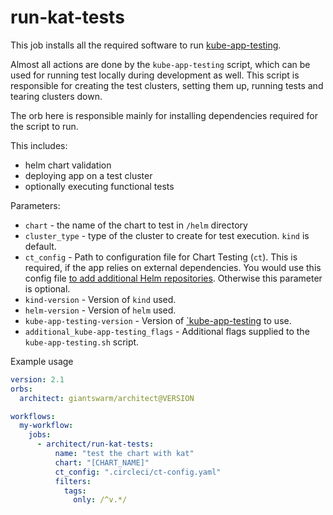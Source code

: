 # run-kat-tests

This job installs all the required software to run
[kube-app-testing](https://github.com/giantswarm/kube-app-testing).

Almost all actions are done by the `kube-app-testing` script, which can be used
for running test locally during development as well. This script is responsible
for creating the test clusters, setting them up, running tests and tearing
clusters down.

The orb here is responsible mainly for installing dependencies required for the
script to run.

This includes:

- helm chart validation
- deploying app on a test cluster
- optionally executing functional tests

Parameters:

- `chart` - the name of the chart to test in `/helm` directory
- `cluster_type` - type of the cluster to create for test execution. `kind` is default.
- `ct_config` - Path to configuration file for Chart Testing (`ct`). This is
  required, if the app relies on external dependencies. You would use this
  config file [to add additional Helm repositories](https://github.com/helm/chart-testing/tree/v2.4.1#using-private-chart-repositories).
  Otherwise this parameter is optional.
- `kind-version` - Version of `kind` used.
- `helm-version` - Version of `helm` used.
- `kube-app-testing-version` - Version of [`kube-app-testing](https://github.com/giantswarm/kube-app-testing) to use.
- `additional_kube-app-testing_flags` - Additional flags supplied to the `kube-app-testing.sh` script.

Example usage

```yaml
version: 2.1
orbs:
  architect: giantswarm/architect@VERSION

workflows:
  my-workflow:
    jobs:
      - architect/run-kat-tests:
          name: "test the chart with kat"
          chart: "[CHART_NAME]"
          ct_config: ".circleci/ct-config.yaml"
          filters:
            tags:
              only: /^v.*/
```
